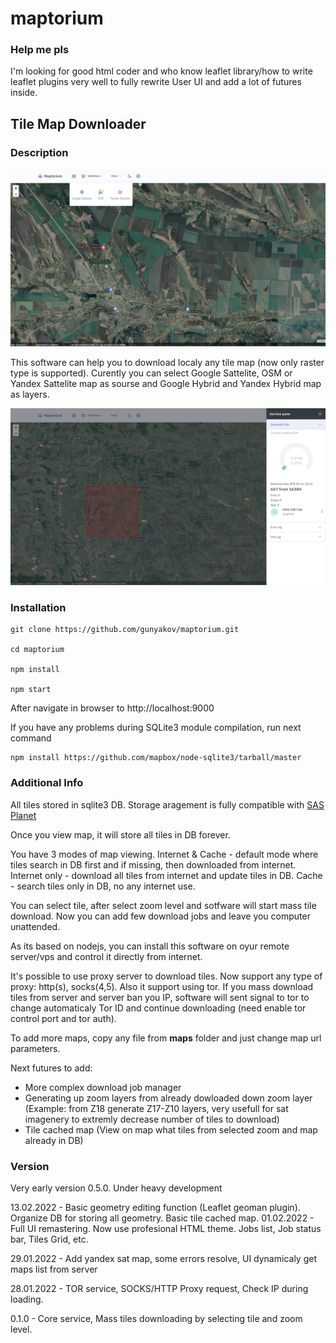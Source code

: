 # maptorium

### Help me pls

I'm looking for good html coder and who know leaflet library/how to write leaflet plugins very well to fully rewrite User UI and add a lot of futures inside.

## Tile Map Downloader

### Description

![Main UI](/main.png)

This software can help you to download localy any tile map (now only raster type is supported). Curently you can select Google Sattelite, OSM or Yandex Sattelite map as sourse and Google Hybrid and Yandex Hybrid map as layers.

![Stat](/stat.png)

### Installation

```
git clone https://github.com/gunyakov/maptorium.git

cd maptorium

npm install

npm start
```

After navigate in browser to http://localhost:9000

If you have any problems during SQLite3 module compilation, run next command

```
npm install https://github.com/mapbox/node-sqlite3/tarball/master
```

### Additional Info

All tiles stored in sqlite3 DB. Storage aragement is fully compatible with [SAS Planet](https://sasgis.org)

Once you view map, it will store all tiles in DB forever.

You have 3 modes of map viewing. Internet & Cache - default mode where tiles search in DB first and if missing, then downloaded from internet. Internet only - download all tiles from internet and update tiles in DB. Cache - search tiles only in DB, no any internet use.

You can select tile, after select zoom level and sotfware will start mass tile download. Now you can add few download jobs and leave you computer unattended.

As its based on nodejs, you can install this software on oyur remote server/vps and control it directly from internet.

It's possible to use proxy server to download tiles. Now support any type of proxy: http(s), socks(4,5). Also it support using tor. If you mass download tiles from server and server ban you IP, software will sent signal to tor to change automaticaly Tor ID and continue downloading (need enable tor control port and tor auth).

To add more maps, copy any file from **maps** folder and just change map url parameters.

Next futures to add:
- More complex download job manager
- Generating up zoom layers from already dowloaded down zoom layer (Example: from Z18 generate Z17-Z10 layers, very usefull for sat imagenery to extremly decrease number of tiles to download)
- Tile cached map (View on map what tiles from selected zoom and map already in DB)

### Version

Very early version 0.5.0. Under heavy development

13.02.2022 - Basic geometry editing function (Leaflet geoman plugin). Organize DB for storing all geometry. Basic tile cached map.
01.02.2022 - Full UI remastering. Now use profesional HTML theme. Jobs list, Job status bar, Tiles Grid, etc.

29.01.2022 - Add yandex sat map, some errors resolve, UI dynamicaly get maps list from server

28.01.2022 - TOR service, SOCKS/HTTP Proxy request, Check IP during loading.

0.1.0 - Core service, Mass tiles downloading by selecting tile and zoom level.
